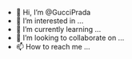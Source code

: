 - 👋 Hi, I’m @GucciPrada
- 👀 I’m interested in ...
- 🌱 I’m currently learning ...
- 💞️ I’m looking to collaborate on ...
- 📫 How to reach me ...

<!---
GucciPrada/GucciPrada is a ✨ special ✨ repository because its `README.md` (this file) appears on your GitHub profile.
You can click the Preview link to take a look at your changes.
--->
